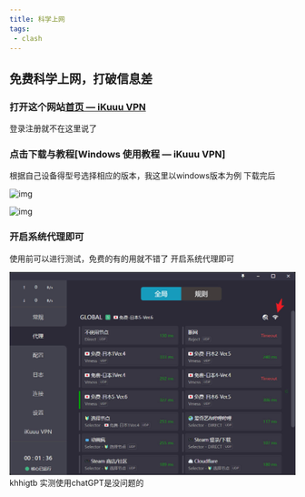 ```yaml
---
title: 科学上网
tags:
 - clash
---
```

## 免费科学上网，打破信息差

### 打开这个网站[首页 — iKuuu VPN](https://ikuuu.me/user)

登录注册就不在这里说了

### 点击下载与教程[Windows 使用教程 — iKuuu VPN]

根据自己设备得型号选择相应的版本，我这里以windows版本为例
下载完后

![img](https://registry.npmmirror.com/ikuuu-web-front/0.0.8/files/theme/malio/img/tutorial/windows-cfw-2.png)

![img](https://registry.npmmirror.com/ikuuu-web-front/0.0.8/files/theme/malio/img/tutorial/windows-cfw-3.png)

### 开启系统代理即可

使用前可以进行测试，免费的有的用就不错了
开启系统代理即可

![img](image/dos/Snipaste_2023-11-21_16-30-51.jpg)khhigtb
实测使用chatGPT是没问题的
